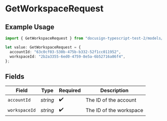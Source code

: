 # GetWorkspaceRequest

## Example Usage

```typescript
import { GetWorkspaceRequest } from "docusign-typescript-test-2/models/operations";

let value: GetWorkspaceRequest = {
  accountId: "63c0cf03-530b-475b-b332-52f1cc011952",
  workspaceId: "2b2a3355-6ed0-4759-8e5a-6b52716a86f4",
};
```

## Fields

| Field                   | Type                    | Required                | Description             |
| ----------------------- | ----------------------- | ----------------------- | ----------------------- |
| `accountId`             | *string*                | :heavy_check_mark:      | The ID of the account   |
| `workspaceId`           | *string*                | :heavy_check_mark:      | The ID of the workspace |